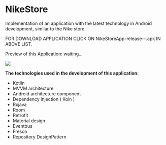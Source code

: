 # NikeStore
Implementation of an application with the latest technology in Android development, similar to the Nike store.

FOR DOWNLOAD APPLICATION CLICK ON NikeStoreApp-release--.apk IN ABOVE LIST.

Preview of this Application: waiting...

![](https://github.com/EstakiDev/NikeStore/blob/main/NikeS---.gif)

**The technologies used in the development of this application:**

* Kotlin
* MVVM architecture
* Android architecture component
* Dependency injection ( Koin )
* Rxjava
* Room
* Retrofit
* Material design
* Eventbus
* Fresco
* Repository DesignPattern
